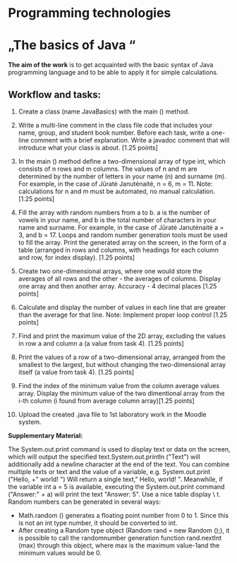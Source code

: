 # Programming technologies

# „The basics of Java “

**The aim of the work** is to get acquainted with the basic syntax of Java programming language and to be able to apply it for simple calculations.

## Workflow and tasks:

1. Create a class (name JavaBasics) with the main () method.

2. Write a multi-line comment in the class file code that includes your name, group, and student book number. Before each task, write a one-line comment with a brief explanation. Write a javadoc comment that will introduce what your class is about. [1.25 points]<br>
  
3. In the main () method define a two-dimensional array of type int, which consists of n rows and m columns. The values of n and m are determined by the number of letters in your name (n) and surname (m). For example, in the case of Jūratė Janutėnaitė, n = 6, m = 11. Note: calculations for n and m must be automated, no manual calculation. [1.25 points]<br>
  
4. Fill the array with random numbers from a to b. a is the number of vowels in your name, and b is the total number of characters in your name and surname. For example, in the case of Jūratė Janutėnaitė a = 3, and b = 17. Loops and random number generation tools must be used to fill the array. Print the generated array on the screen, in the form of a table (arranged in rows and columns, with headings for each column and row, for index display). [1.25 points]<br>
  
5. Create two one-dimensional arrays, where one would store the averages of all rows and the other - the averages of columns. Display one array and then another array. Accuracy - 4 decimal places [1.25 points]<br>
   
6.  Calculate and display the number of values in each line that are greater than the average for that line. Note: Implement proper loop control [1.25 points]<br>
   
7. Find and print the maximum value of the 2D array, excluding the values in row a and column a (a value from task 4). [1.25 points]<br>
   
8. Print the values of a row of a two-dimensional array, arranged from the smallest to the largest, but without changing the two-dimensional array itself (a value from task 4). [1.25 points]<br>
   
9. Find the index of the minimum value from the column average values array. Display the minimum value of the two dimentional array from the i-th column (i found from average column array)[1.25 points]<br>
  
10. Upload the created .java file to 1st laboratory work in the Moodle system.<br>



**Supplementary Material:**

The System.out.print command is used to display text or data on the screen, which will output the specified text.System.out.println ("Text") will additionally add a newline character at the end of the text. You can combine multiple texts or text and the value of a variable, e.g. System.out.print ("Hello, +" world! ") Will return a single text," Hello, world! ". Meanwhile, if the variable int a = 5 is available, executing the System.out.print command ("Answer:" + a) will print the text "Answer: 5". Use a nice table display \ t. Random numbers can be generated in several ways:
* Math.random () generates a floating point number from 0 to 1. Since this is not an int type number, it should be converted to int.
* After creating a Random type object (Random rand = new Random ();), it is possible to call the randomnumber generation function rand.nextInt (max) through this object, where max is the maximum value-1and the minimum values would be 0.

